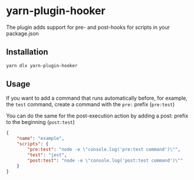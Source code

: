 # yarn-plugin-hooker

The plugin adds support for pre- and post-hooks for scripts in your package.json

## Installation
```bash
yarn dlx yarn-plugin-hooker
```

## Usage

If you want to add a command that runs automatically before, for example, the `test` command, create a command with the `pre:` prefix (`pre:test`)

You can do the same for the post-execution action by adding a post: prefix to the beginning (`post:test`)

```json
{
    "name": "example",
    "scripts": {
        "pre:test": "node -e \"console.log('pre:test command')\"",
        "test": "jest",
        "post:test": "node -e \"console.log('post:test command')\""
    }
}
```
